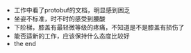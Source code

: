 - 工作中看了protobuf的文档，明显感到困乏
- 坐姿不标准，时不时的感受到腰酸
- 下阶梯，膝盖有最轻微等级的疼痛，不知道是不是膝盖有损伤了
- 能否适新的工作，应该保持什么态度比较好
- the end 
